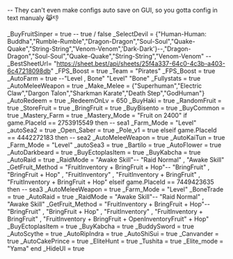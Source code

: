 -- They can't even make configs auto save on GUI, so you gotta config in text manualy :joy_cat::thumbsdown:

_BuyFruitSinper = true -- true / false
_SelectDevil = {"Human-Human: Buddha","Rumble-Rumble","Dragon-Dragon","Soul-Soul","Quake-Quake","String-String","Venom-Venom",'Dark-Dark'}--,"Dragon-Dragon","Soul-Soul","Quake-Quake","String-String","Venom-Venom"
-- _BestSheetUrl= "https://sheet.best/api/sheets/25f4a337-64c0-4c3b-a403-6c47218098db"
_FPS_Boost = true
_Team = "Pirates"
_FPS_Boost = true
_AutoFarm = true --"Level , Bone"   "Level"  "Bone"
_Fullystats = true
_AutoMeleeWeapon = true
_Make_Melee = {"Superhuman","Electric Claw","Dargon Talon","Sharkman Karate","Death Step","GodHuman"}
_AutoRedeem = true
_RedeemOnLv = 650
_BuyHaki = true
_RandomFruit = true
_StoreFruit = true
_BringFruit = true
_BuyBisento = true
_BuyCommon = true
_Mastery_Farm = true
_Mastery_Mode = "Fruit on 2400"
if game.PlaceId == 2753915549 then -- sea1
   _Farm_Mode = "Level"
   _autoSea2 = true
   _Open_Saber = true
   _Pole_v1 = true
elseif game.PlaceId == 4442272183 then -- sea2
   _AutoMeleeWeapon = true
   _AutoKaiTun = true
   _Farm_Mode = "Level"
   _autoSea3 = true
   _Bartilo = true
   _AutoFlower = true
   _AutoDarkbeard = true
   _BuyEctoplasItem = true
   _BuyKabcha = true
   _AutoRaid = true
   _RaidMode = "Awake Skill"-- "Raid Normal" , "Awake Skill"
   _GetFruit_Method = "FruitInventory + BringFruit + Hop"-- "BringFruit" , "BringFruit + Hop" , "FruitInventory" , "FruitInventory + BringFruit" , "FruitInventory + BringFruit + Hop"
elseif game.PlaceId == 7449423635 then -- sea3
   _AutoMeleeWeapon = true
   _Farm_Mode = "Level"
   _BoneTrade = true
   _AutoRaid = true
   _RaidMode = "Awake Skill"-- "Raid Normal" , "Awake Skill"
   _GetFruit_Method = "FruitInventory + BringFruit + Hop"-- "BringFruit" , "BringFruit + Hop" , "FruitInventory" , "FruitInventory + BringFruit" , "FruitInventory + BringFruit + OpenInventoryFruit" + Hop"
   _BuyEctoplasItem = true
   _BuyKabcha = true
   _BuddySword = true
   _AutoScythe = true
   _AutoRipIndra = true
   _AutoShiSui = true
   _Canvander = true
   _AutoCakePrince = true
   _EliteHunt = true
   _Tushita = true
   _Elite_mode = "Yama"
end
_HideUI = true
